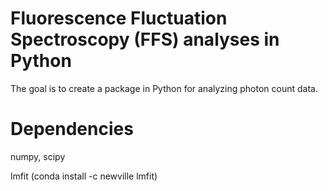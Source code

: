 # Fluorescence Fluctuation Spectroscopy (FFS) analyses in Python

The goal is to create a package in Python for analyzing photon count data.



# Dependencies
numpy, scipy

lmfit (conda install -c newville lmfit)
